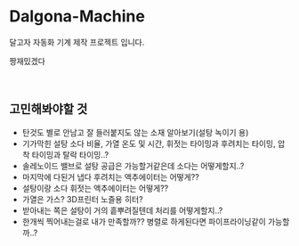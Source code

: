 # Dalgona-Machine

달고자 자동화 기계 제작 프로젝트 입니다.

짱재밌겠다



<br>

## 고민해봐야할 것
- 탄것도 별로 안남고 잘 들러붙지도 않는 소재 알아보기(설탕 녹이기 용)
- 기가막힌 설탕 소다 비율, 가열 온도 및 시간, 휘젓는 타이밍과 후려치는 타이밍, 압착 타이밍과 탈락 타이밍..?
- 솔레노이드 밸브로 설탕 공급은 가능할거같은데 소다는 어떻게할지..?
- 마지막에 다된거 냅다 후려치는 액추에이터는 어떻게??
- 설탕이랑 소다 휘젓는 액추에이터는 어떻게??
- 가열은 가스? 3D프린터 노즐용 히터?
- 받아내는 쪽은 설탕이 거의 흩뿌려질텐데 처리를 어떻게할지..?
- 한개씩 찍어내는걸로 내가 만족할까?? 병렬로 하게된다면 파이프라이닝같이 가능할까..?
